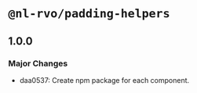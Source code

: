 # `@nl-rvo/padding-helpers`

## 1.0.0

### Major Changes

- daa0537: Create npm package for each component.
